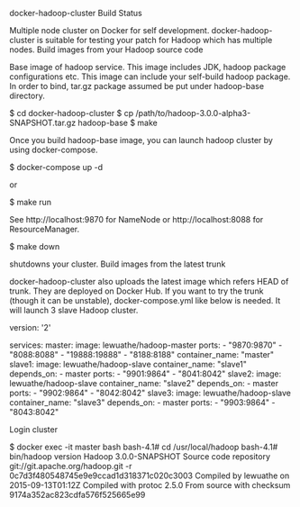 docker-hadoop-cluster Build Status

Multiple node cluster on Docker for self development. docker-hadoop-cluster is suitable for testing your patch for Hadoop which has multiple nodes.
Build images from your Hadoop source code

Base image of hadoop service. This image includes JDK, hadoop package configurations etc. This image can include your self-build hadoop package. In order to bind, tar.gz package assumed be put under hadoop-base directory.

$ cd docker-hadoop-cluster
$ cp /path/to/hadoop-3.0.0-alpha3-SNAPSHOT.tar.gz hadoop-base
$ make

Once you build hadoop-base image, you can launch hadoop cluster by using docker-compose.

$ docker-compose up -d

or

$ make run

See http://localhost:9870 for NameNode or http://localhost:8088 for ResourceManager.

$ make down

shutdowns your cluster.
Build images from the latest trunk

docker-hadoop-cluster also uploads the latest image which refers HEAD of trunk. They are deployed on Docker Hub. If you want to try the trunk (though it can be unstable), docker-compose.yml like below is needed. It will launch 3 slave Hadoop cluster.

version: '2'

services:
  master:
    image: lewuathe/hadoop-master
    ports:
      - "9870:9870"
      - "8088:8088"
      - "19888:19888"
      - "8188:8188"
    container_name: "master"
  slave1:
    image: lewuathe/hadoop-slave
    container_name: "slave1"
    depends_on:
      - master
    ports:
      - "9901:9864"
      - "8041:8042"
  slave2:
    image: lewuathe/hadoop-slave
    container_name: "slave2"
    depends_on:
      - master
    ports:
      - "9902:9864"
      - "8042:8042"
  slave3:
    image: lewuathe/hadoop-slave
    container_name: "slave3"
    depends_on:
      - master
    ports:
      - "9903:9864"
      - "8043:8042"

Login cluster

$ docker exec -it master bash
bash-4.1# cd /usr/local/hadoop
bash-4.1# bin/hadoop version
Hadoop 3.0.0-SNAPSHOT
Source code repository git://git.apache.org/hadoop.git -r 0c7d3f480548745e9e9ccad1d318371c020c3003
Compiled by lewuathe on 2015-09-13T01:12Z
Compiled with protoc 2.5.0
From source with checksum 9174a352ac823cdfa576f525665e99
